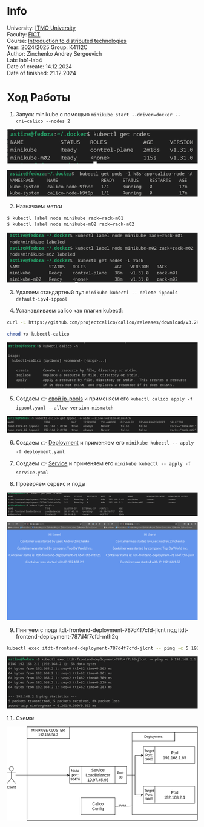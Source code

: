 # Info

University: [ITMO University](https://itmo.ru/ru/)  
Faculty: [FICT](https://fict.itmo.ru)  
Course: [Introduction to distributed technologies](https://github.com/itmo-ict-faculty/introduction-to-distributed-technologies)  
Year: 2024/2025 
Group: K4112C  
Author: Zinchenko Andrey Sergeevich  
Lab: lab1-lab4  
Date of create: 14.12.2024  
Date of finished: 21.12.2024

# Ход Работы

1) Запуск minikube с помощью ```minikube start --driver=docker --cni=calico --nodes 2```

![Nodes](./images/image.png)

![Calico](./images/image%20copy.png)

2) Назначаем метки

```bash
$ kubectl label node minikube rack=rack-m01
$ kubectl label node minikube-m02 rack=rack-m02
```

![Rack](./images/image%20copy%202.png)

3) Удаляем стандартный пул ```minikube kubectl -- delete ippools default-ipv4-ippool```

4) Устанавливаем calico как плагин kubectl:

```bash
curl -L https://github.com/projectcalico/calico/releases/download/v3.29.1/calicoctl-linux-amd64 -o kubectl-calico
```

```bash
chmod +x kubectl-calico
```

![Test calico](./images/image%20copy%203.png)

5) Создаем 👉 [свой ip-pools](ippool.yaml) и применяем его ```kubectl calico apply -f ippool.yaml --allow-version-mismatch```

![Проверка калико](./images/image%20copy%204.png)

6) Создаем 👉 [Deployment](deployment.yaml) и применяем его ```minikube kubectl -- apply -f deployment.yaml```

7) Создаем 👉 [Service](service.yaml) и применяем его ```minikube kubectl -- apply -f service.yaml```

8) Проверяем сервис и поды

![Проверка](./images/image%20copy%206.png)

![Проверка 2](./images/image%20copy%205.png)

9) Пингуем с пода itdt-frontend-deployment-787d4f7cfd-jlcnt под itdt-frontend-deployment-787d4f7cfd-mth2q  

```bash
kubectl exec itdt-frontend-deployment-787d4f7cfd-jlcnt -- ping -c 5 192.168.2.1
```

![Ping](./images/image%20copy%207.png)

11) Схема:

![Scheme](./images/scheme.png)